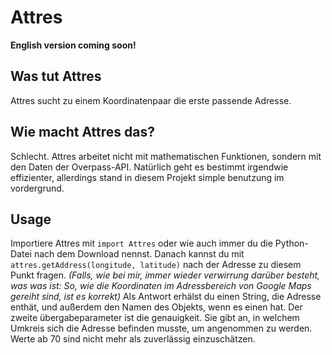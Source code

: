 # Attres

**English version coming soon!**
## Was tut Attres

Attres sucht zu einem Koordinatenpaar die erste passende Adresse. 

## Wie macht Attres das?

Schlecht. Attres arbeitet nicht mit mathematischen Funktionen, sondern mit den Daten der Overpass-API. Natürlich geht es bestimmt irgendwie effizienter, allerdings stand in diesem Projekt simple benutzung im vordergrund.

## Usage
Importiere Attres mit `import Attres` oder wie auch immer du die Python-Datei nach dem Download nennst.
Danach kannst du mit `attres.getAddress(longitude, latitude)` nach der Adresse zu diesem Punkt fragen. *(Falls, wie bei mir, immer wieder verwirrung darüber besteht, was was ist: So, wie die Koordinaten im Adressbereich von Google Maps gereiht sind, ist es korrekt)*
Als Antwort erhälst du einen String, die Adresse enthät, und außerdem den Namen des Objekts, wenn es einen hat. Der zweite übergabeparameter ist die genauigkeit. Sie gibt an, in welchem Umkreis sich die Adresse befinden musste, um angenommen zu werden. Werte ab 70 sind nicht mehr als zuverlässig einzuschätzen.
